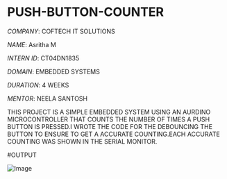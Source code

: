 # PUSH-BUTTON-COUNTER

*COMPANY*: COFTECH IT SOLUTIONS

*NAME*: Asritha M

*INTERN ID*: CT04DN1835

*DOMAIN*: EMBEDDED SYSTEMS

*DURATION*: 4 WEEKS

*MENTOR*: NEELA SANTOSH

THIS PROJECT IS A SIMPLE EMBEDDED SYSTEM USING AN AURDINO MICROCONTROLLER THAT COUNTS THE NUMBER OF TIMES A  PUSH BUTTON IS PRESSED.I WROTE THE CODE FOR THE DEBOUNCING THE BUTTON TO ENSURE TO GET A ACCURATE COUNTING.EACH ACCURATE COUNTING WAS SHOWN IN THE SERIAL MONITOR.

#OUTPUT

![Image](https://github.com/user-attachments/assets/7ac6d3e6-cbf5-4e2f-a429-8c0fdef82177)
